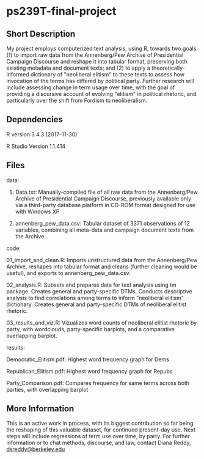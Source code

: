 # ps239T-final-project

## Short Description

My project employs computerized text analysis, using R, towards two goals: (1) to import raw data from the Annenberg/Pew Archive of Presidential Campaign Discourse and reshape it into tabular format, preserving both existing metadata and document texts; and (2) to apply a theoretically-informed dictionary of "neoliberal elitism" to these texts to assess how invocation of the terms has differed by political party.  Further research will include assessing change in term usage over time, with the goal of providing a discursive account of evolving "elitism" in political rhetoric, and particularly over the shift from Fordism to neoliberalism.  

## Dependencies 

R version 3.4.3 (2017-11-30)

R Studio Version 1.1.414

## Files

data:

1. Data.txt: Manually-compiled file of all raw data from the Annenberg/Pew Archive of Presidential Campaign Discourse, previously available only via a third-party database platform in CD-ROM format designed for use with Windows XP

2. annenberg_pew_data.csv: Tabular dataset of 3371 observations of 12 variables, combining all meta-data and campaign document texts from the Archive

code:

01_import_and_clean.R: Imports unstructured data from the Annenberg/Pew Archive, reshapes into tabular format and cleans (further cleaning would be useful), and exports to annenberg_pew_data.csv.

02_analysis.R: Subsets and prepares data for text analysis using tm package. Creates general and party-specific DTMs.  Conducts descriptive analysis to find correlations among terms to inform "neoliberal elitism" dictionary.  Creates general and party-specific DTMs of neoliberal elitist rhetoric.

03_results_and_viz.R: Vizualizes word counts of neoliberal elitist rhetoric by party, with wordclouds, party-specific barplots, and a comparative overlapping barplot.

results:

Democratic_Elitism.pdf: Highest word frequency graph for Dems

Republican_Elitism.pdf: Highest word frequency graph for Repubs

Party_Comparison.pdf: Compares frequency for same terms across both parties, with overlapping barplot

## More Information

This is an active work in process, with its biggest contribution so far being the reshaping of this valuable dataset, for continued present-day use.  Next steps will include regressions of term use over time, by party.  For further information or to chat methods, discourse, and law, contact Diana Reddy, dsreddy@berkeley.edu
